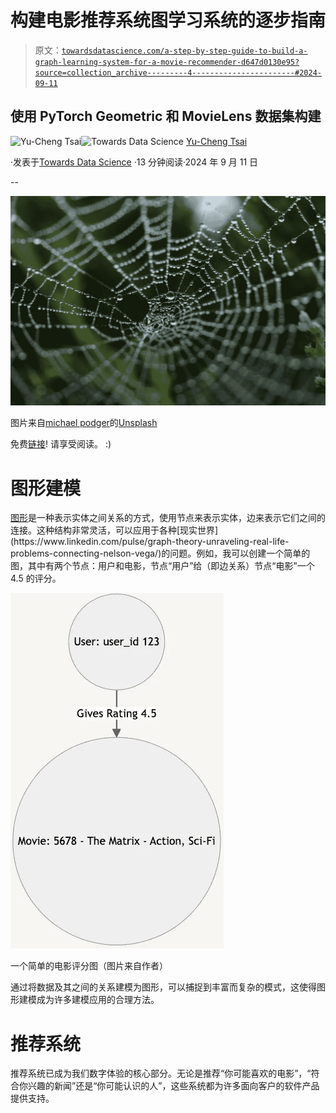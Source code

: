# 构建电影推荐系统图学习系统的逐步指南

> 原文：[`towardsdatascience.com/a-step-by-step-guide-to-build-a-graph-learning-system-for-a-movie-recommender-d647d0130e95?source=collection_archive---------4-----------------------#2024-09-11`](https://towardsdatascience.com/a-step-by-step-guide-to-build-a-graph-learning-system-for-a-movie-recommender-d647d0130e95?source=collection_archive---------4-----------------------#2024-09-11)

## 使用 PyTorch Geometric 和 MovieLens 数据集构建

[](https://medium.com/@yuchengtsai84?source=post_page---byline--d647d0130e95--------------------------------)![Yu-Cheng Tsai](https://medium.com/@yuchengtsai84?source=post_page---byline--d647d0130e95--------------------------------)[](https://towardsdatascience.com/?source=post_page---byline--d647d0130e95--------------------------------)![Towards Data Science](https://towardsdatascience.com/?source=post_page---byline--d647d0130e95--------------------------------) [Yu-Cheng Tsai](https://medium.com/@yuchengtsai84?source=post_page---byline--d647d0130e95--------------------------------)

·发表于[Towards Data Science](https://towardsdatascience.com/?source=post_page---byline--d647d0130e95--------------------------------) ·13 分钟阅读·2024 年 9 月 11 日

--

![](img/2df67e666520402195b9205299e58eef.png)

图片来自[michael podger](https://unsplash.com/@jammypodger7470?utm_source=medium&utm_medium=referral)的[Unsplash](https://unsplash.com/?utm_source=medium&utm_medium=referral)

免费[链接](https://medium.com/towards-data-science/a-step-by-step-guide-to-build-a-graph-learning-system-for-a-movie-recommender-d647d0130e95?sk=4c39bc15314a8b0c1130e2c47b6a9d30)! 请享受阅读。 :)

# 图形建模

[图形](https://en.wikipedia.org/wiki/Graph_(discrete_mathematics))是一种表示实体之间关系的方式，使用节点来表示实体，边来表示它们之间的连接。这种结构非常灵活，可以应用于各种[现实世界](https://www.linkedin.com/pulse/graph-theory-unraveling-real-life-problems-connecting-nelson-vega/)的问题。例如，我可以创建一个简单的图，其中有两个节点：用户和电影，节点“用户”给（即边关系）节点“电影”一个 4.5 的评分。

![](img/493befa448c2ddf34653e2061a2ff69e.png)

一个简单的电影评分图（图片来自作者）

通过将数据及其之间的关系建模为图形，可以捕捉到丰富而复杂的模式，这使得图形建模成为许多建模应用的合理方法。

# 推荐系统

推荐系统已成为我们数字体验的核心部分。无论是推荐“你可能喜欢的电影”，“符合你兴趣的新闻”还是“你可能认识的人”，这些系统都为许多面向客户的软件产品提供支持。
